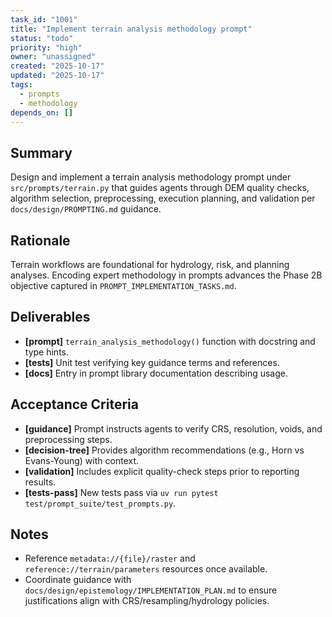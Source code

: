 ```yaml
---
task_id: "1001"
title: "Implement terrain analysis methodology prompt"
status: "todo"
priority: "high"
owner: "unassigned"
created: "2025-10-17"
updated: "2025-10-17"
tags:
  - prompts
  - methodology
depends_on: []
---
```


## Summary
Design and implement a terrain analysis methodology prompt under `src/prompts/terrain.py` that guides agents through DEM quality checks, algorithm selection, preprocessing, execution planning, and validation per `docs/design/PROMPTING.md` guidance.

## Rationale
Terrain workflows are foundational for hydrology, risk, and planning analyses. Encoding expert methodology in prompts advances the Phase 2B objective captured in `PROMPT_IMPLEMENTATION_TASKS.md`.

## Deliverables
- **[prompt]** `terrain_analysis_methodology()` function with docstring and type hints.
- **[tests]** Unit test verifying key guidance terms and references.
- **[docs]** Entry in prompt library documentation describing usage.

## Acceptance Criteria
- **[guidance]** Prompt instructs agents to verify CRS, resolution, voids, and preprocessing steps.
- **[decision-tree]** Provides algorithm recommendations (e.g., Horn vs Evans-Young) with context.
- **[validation]** Includes explicit quality-check steps prior to reporting results.
- **[tests-pass]** New tests pass via `uv run pytest test/prompt_suite/test_prompts.py`.

## Notes
- Reference `metadata://{file}/raster` and `reference://terrain/parameters` resources once available.
- Coordinate guidance with `docs/design/epistemology/IMPLEMENTATION_PLAN.md` to ensure justifications align with CRS/resampling/hydrology policies.
